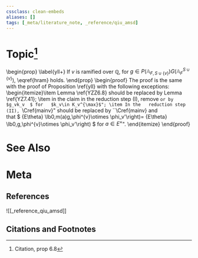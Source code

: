 ```yaml
---
cssclass: clean-embeds
aliases: []
tags: [_meta/literature_note, _reference/qiu_amsd]
---
```

# Topic[^1]
\begin{prop} \label{yll+}  If $v$ is ramified over ${\mathbb {Q}}$,
for $g\in P ({\mathbb {A}}_{F,S\cup\{v\}})G({\mathbb {A}}_F^{ S\cup\{v\}})$, \eqref{hram} holds. \end{prop}
\begin{proof}  The proof is    the same with   the proof  of Proposition \ref{yll} with the following exceptions:
\begin{itemize}\item Lemma   \ref{YZZ6.8} should be replaced by Lemma   \ref{YZ7.41};
\item
in the  claim in the  reduction step (I), remove ``or by $g_vk_v  $ for   $k_v\in K_v^{\max}$";
\item In the   reduction step (II), ``\Cref{mainv}" should be replaced by
``\Cref{mainv}  and  
that $ {E\theta}  \lb0,m(a)g,\phi^{v}\otimes \phi_v'\right)= {E\theta}  \lb0,g,\phi^{v}\otimes \phi_v'\right) $ for $a\in E^\times$". \end{itemize}
\end{proof}

# See Also

# Meta
## References
![[_reference_qiu_amsd]]


## Citations and Footnotes
[^1]: Citation, prop 6.8